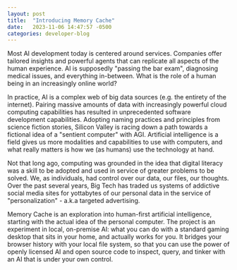 ```yaml
---
layout: post
title:  "Introducing Memory Cache"
date:   2023-11-06 14:47:57 -0500
categories: developer-blog
---
```

Most AI development today is centered around services. Companies offer tailored insights and powerful agents that can replicate all aspects of the human experience. AI is supposedly "passing the bar exam", diagnosing medical issues, and everything in-between. What is the role of a human being in an increasingly online world?

In practice, AI is a complex web of big data sources (e.g. the entirety of the internet). Pairing massive amounts of data with increasingly powerful cloud computing capabilities has resulted in unprecedented software development capabilities. Adopting naming practices and principles from science fiction stories, Silicon Valley is racing down a path towards a fictional idea of a "sentient computer" with AGI. Artificial intelligence is a field gives us more modalities and capabilities to use with computers, and what really matters is how we (as humans) use the technology at hand.

Not that long ago, computing was grounded in the idea that digital literacy was a skill to be adopted and used in service of greater problems to be solved. We, as individuals, had control over our data, our files, our thoughts. Over the past several years, Big Tech has traded us systems of addictive social media sites for yottabytes of our personal data in the service of "personalization" - a.k.a targeted advertising.

Memory Cache is an exploration into human-first artificial intelligence, starting with the actual idea of the personal computer. The project is an experiment in local, on-premise AI: what you can do with a standard gaming desktop that sits in your home, and actually works for you. It bridges your browser history with your local file system, so that you can use the power of openly licensed AI and open source code to inspect, query, and tinker with an AI that is under your own control.
